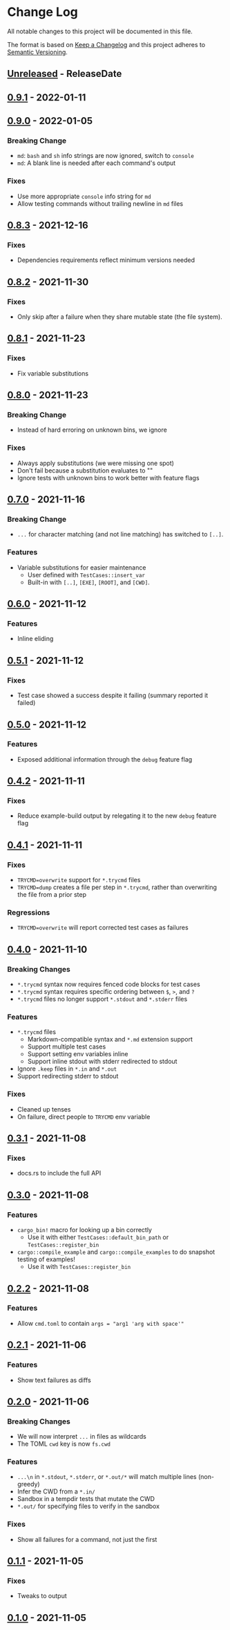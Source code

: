 # Change Log
All notable changes to this project will be documented in this file.

The format is based on [Keep a Changelog](http://keepachangelog.com/)
and this project adheres to [Semantic Versioning](http://semver.org/).

<!-- next-header -->
## [Unreleased] - ReleaseDate

## [0.9.1] - 2022-01-11

## [0.9.0] - 2022-01-05

### Breaking Change

- `md`: `bash` and `sh` info strings are now ignored, switch to `console`
- `md`: A blank line is needed after each command's output

### Fixes

- Use more appropriate `console` info string for `md`
- Allow testing commands without trailing newline in `md` files

## [0.8.3] - 2021-12-16

### Fixes

- Dependencies requirements reflect minimum versions needed

## [0.8.2] - 2021-11-30

### Fixes

- Only skip after a failure when they share mutable state (the file system).

## [0.8.1] - 2021-11-23

### Fixes

- Fix variable substitutions

## [0.8.0] - 2021-11-23

### Breaking Change

- Instead of hard erroring on unknown bins, we ignore

### Fixes

- Always apply substitutions (we were missing one spot)
- Don't fail because a substitution evaluates to ""
- Ignore tests with unknown bins to work better with feature flags

## [0.7.0] - 2021-11-16

### Breaking Change

- `...` for character matching (and not line matching) has switched to `[..]`.

### Features

- Variable substitutions for easier maintenance
  - User defined with `TestCases::insert_var`
  - Built-in with `[..]`, `[EXE]`, `[ROOT]`, and `[CWD]`.

## [0.6.0] - 2021-11-12

### Features

- Inline eliding

## [0.5.1] - 2021-11-12

### Fixes

- Test case showed a success despite it failing (summary reported it failed)

## [0.5.0] - 2021-11-12

### Features

- Exposed additional information through the `debug` feature flag

## [0.4.2] - 2021-11-11

### Fixes

- Reduce example-build output by relegating it to the new `debug` feature flag

## [0.4.1] - 2021-11-11

### Fixes

- `TRYCMD=overwrite` support for `*.trycmd` files
- `TRYCMD=dump` creates a file per step in `*.trycmd`, rather than overwriting the file from a prior step

### Regressions

- `TRYCMD=overwrite` will report corrected test cases as failures

## [0.4.0] - 2021-11-10

### Breaking Changes

- `*.trycmd` syntax now requires fenced code blocks for test cases
- `*.trycmd` syntax requires specific ordering between `$`, `>`, and `?`
- `*.trycmd` files no longer support `*.stdout` and `*.stderr` files

### Features

- `*.trycmd` files
  - Markdown-compatible syntax and `*.md` extension support
  - Support multiple test cases
  - Support setting env variables inline
  - Support inline stdout with stderr redirected to stdout
- Ignore `.keep` files in `*.in` and `*.out`
- Support redirecting stderr to stdout

### Fixes

- Cleaned up tenses
- On failure, direct people to `TRYCMD` env variable

## [0.3.1] - 2021-11-08

### Fixes

- docs.rs to include the full API

## [0.3.0] - 2021-11-08

### Features

- `cargo_bin!` macro for looking up a bin correctly
  - Use it with either `TestCases::default_bin_path` or `TestCases::register_bin`
- `cargo::compile_example` and `cargo::compile_examples` to do snapshot testing of examples!
  - Use it with `TestCases::register_bin`

## [0.2.2] - 2021-11-08

### Features

- Allow `cmd.toml` to contain `args = "arg1 'arg with space'"`

## [0.2.1] - 2021-11-06

### Features

- Show text failures as diffs

## [0.2.0] - 2021-11-06

### Breaking Changes

- We will now interpret `...` in files as wildcards
- The TOML `cwd` key is now `fs.cwd`

### Features

- `...\n` in `*.stdout`, `*.stderr`, or `*.out/*` will match multiple lines (non-greedy) 
- Infer the CWD from a `*.in/`
- Sandbox in a tempdir tests that mutate the CWD
- `*.out/` for specifying files to verify in the sandbox

### Fixes

- Show all failures for a command, not just the first

## [0.1.1] - 2021-11-05

### Fixes

- Tweaks to output

## [0.1.0] - 2021-11-05

<!-- next-url -->
[Unreleased]: https://github.com/assert-rs/trycmd/compare/v0.9.1...HEAD
[0.9.1]: https://github.com/assert-rs/trycmd/compare/v0.9.0...v0.9.1
[0.9.0]: https://github.com/assert-rs/trycmd/compare/v0.8.3...v0.9.0
[0.8.3]: https://github.com/assert-rs/trycmd/compare/v0.8.2...v0.8.3
[0.8.2]: https://github.com/assert-rs/trycmd/compare/v0.8.1...v0.8.2
[0.8.1]: https://github.com/assert-rs/trycmd/compare/v0.8.0...v0.8.1
[0.8.0]: https://github.com/assert-rs/trycmd/compare/v0.7.0...v0.8.0
[0.7.0]: https://github.com/assert-rs/trycmd/compare/v0.6.0...v0.7.0
[0.6.0]: https://github.com/assert-rs/trycmd/compare/v0.5.1...v0.6.0
[0.5.1]: https://github.com/assert-rs/trycmd/compare/v0.5.0...v0.5.1
[0.5.0]: https://github.com/assert-rs/trycmd/compare/v0.4.2...v0.5.0
[0.4.2]: https://github.com/assert-rs/trycmd/compare/v0.4.1...v0.4.2
[0.4.1]: https://github.com/assert-rs/trycmd/compare/v0.4.0...v0.4.1
[0.4.0]: https://github.com/assert-rs/trycmd/compare/v0.3.1...v0.4.0
[0.3.1]: https://github.com/assert-rs/trycmd/compare/v0.3.0...v0.3.1
[0.3.0]: https://github.com/assert-rs/trycmd/compare/v0.2.2...v0.3.0
[0.2.2]: https://github.com/assert-rs/trycmd/compare/v0.2.1...v0.2.2
[0.2.1]: https://github.com/assert-rs/trycmd/compare/v0.2.0...v0.2.1
[0.2.0]: https://github.com/assert-rs/trycmd/compare/v0.1.1...v0.2.0
[0.1.1]: https://github.com/assert-rs/assert_cmd/compare/v0.1.0...v0.1.1
[0.1.0]: https://github.com/assert-rs/assert_cmd/compare/5ed8849...v0.1.0
